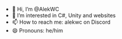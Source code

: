 - 👋 Hi, I’m @AlekWC
- 👀 I’m interested in C#, Unity and websites
- 📫 How to reach me: alekwc on Discord
- 😄 Pronouns: he/him

